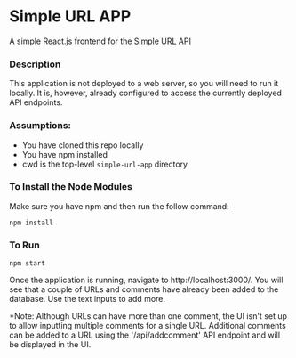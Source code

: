 # Simple URL APP
A simple React.js frontend for the [Simple URL API](https://github.com/gabalmat/simple-url-api)

### Description
This application is not deployed to a web server, so you will need to run it locally. It is, however, already configured to access 
the currently deployed API endpoints.

### Assumptions:
 - You have cloned this repo locally
 - You have npm installed
 - cwd is the top-level `simple-url-app` directory

### To Install the Node Modules
Make sure you have npm and then run the follow command:

```npm install```

### To Run
```npm start``` 

Once the application is running, navigate to http://localhost:3000/. You will see that a couple of URLs and comments
have already been added to the database. Use the text inputs to add more.

*Note: Although URLs can have more than one comment, the UI isn't set up to allow inputting multiple comments
for a single URL.  Additional comments can be added to a URL using the '/api/addcomment' API endpoint and will be 
displayed in the UI.
